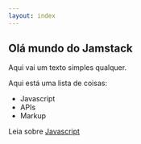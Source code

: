 ```yaml
---
layout: index
---
```


## Olá mundo do Jamstack

Aqui vai um texto simples qualquer.

Aqui está uma lista de coisas:

* Javascript
* APIs
* Markup

Leia sobre [Javascript](/javascript)